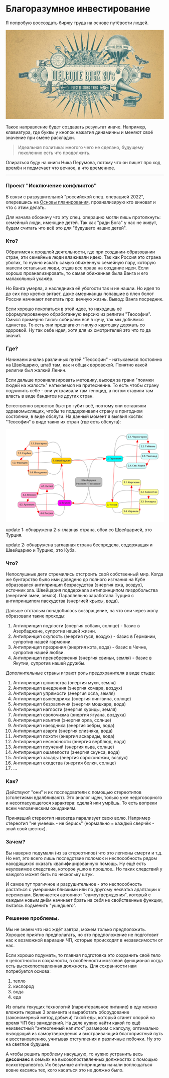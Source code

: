 # Благоразумное инвестирование

Я попробую воссоздать биржу труда на основе путёвости людей.

![](../../Картинки/back20.jpg)

Такое направление будет создавать результат иначе. Например, клавиатура, где буквы у кнопок нажатия динамичны и меняют своё значение при смене раскладки.

> Идеальная политика: многого чего не сделано, будущему поколению есть что продолжить.

Опираться буду на книги Ника Перумова, потому что он пишет про ход времён и подмечает что вечное, а что временное.

---------------------------------

### Проект "Исключение конфликтов"

В связи с разрушительной "российской спец. операцией 2022", оперевшись на <a href="/Прототипы/Основы планирования/README.md">Основы планирования</a>, проанализирую кто виноват и что с этим делать.

Для начала обозначу что эту спец. операцию могли лишь протолкнуть: семейный люди, имеющие детей. Так как "ради Бога" у нас не живут, будем считать что всё это для "будущего наших детей".

### Кто?

Обратимся к прошлой деятельности, где при создании-образовании стран, эти семейные люди влаживали идею. Так как Россия это страна убогих, то нужно искать самую обиженную семейную пару, которую жалели остальные люди, отдав все права на создание идеи. Если хорошо проанализировать, то самая обиженная была Ванга и его малахольный ухажёр.

Но Ванга умерла, а наследника её убогости так и не нашли. Но идея то до сих пор крепко витает, даже американцы попавшие в плен болот России начинают лепетать про: вечную жизнь. Вывод: Ванга посредник.

Если хорошо покопаться в этой идее, то находишь её сформулированную обработанную версию из религии "Теософии". Смысл примерно таков: собираем всё в кучу, так мы добьёмся единства. То есть они предлагают гнилую картошку держать со здоровой. Ну так себе идея, хотя для их смотрителей это что то да значит.

### Где?

Начинаем анализ различных путей "Теософии" - натыкаемся постоянно на Швейцарию, штаб там, как и общак воровской. Понятно какой религии был жалкий Ленин.

Если дальше проанализировать методику, выходя за грани "поимки людей на жалость" натыкаемся на притеснение. То есть чтобы страну подчинить себе - они устраивали там геноцид, а потом ставили там власть в виде бандитов из других стран.

Естественно вороство быстро губит всё, поэтому они оставляли здравомыслящих, чтобы те поддерживали страну в пригодном состоянии, в виде обслуги. На данный момент я выявил костяк "Теософии" в виде таких их стран (где есть обслуга):

![](./Картинки/bad_contry_v3.png)

update 1: обнаружена 2-я главная страна, обок со Швейцарией, это Турция.

update 2: обнаружена заглавная страна беспредела, содержащая и Швейцарию и Турцию, это Куба.

### Что?

Непослушные дети стремились отстроить свой собственный мир. Когда же бунтарство было ими доведено до полного изгнания на Кубе образовался антипринцип безрасудства (энергия ежа, воздух), источник зла. Швейцария поддержала антипринципом пиздобольства (энергией змеи, земля). Параллельно заработала Турция с антипринципом паскудства (энергией крысы, вода).

Дальше отсталым понадобилось возвращение, на что они через жопу образовали такие проходы:
1. Антипринцип подлости (энергия собаки, солнце) - базис в Азербаджане, супротив нашей жизни.
2. Антипринцип скупость (энергия гуся, воздух) - базис в Германии, супротив нашей гармонии.
3. Антипринцип презрения (энергия кота, вода) - базис в Чечне, супротив нашей любви.
4. Антипринцип пренебрежения (энергия свиньи, земля) - базис в Якутии, супротив нашей дружбы.

Дополнительные страны играют роль предохранителя в виде стыда:
1. Антипринцип шпионства (энергия мухи, земля)
2. Антипринцип внедрения (энергия комара, воздух)
3. Антипринцип упрямости (энергия осла, земля)
4. Антипринцип выпендрижа (энергия пингвина, солнце)
5. Антипринцип безразличия (энергия мошкара, вода)
6. Антипринцип наглости (энергия курицы, земля)
7. Антипринцип сволочизма (энергия ягуана, воздуха)
8. Антипринцип изъятия (энергия орла, солнце)
9. Антипринцип наездника (энергия зебры, вода)
11. Антипринцип азарта (энергия слизняка, вода)
12. Антипринцип похоти (энергия аскариды, вода)
13. Антипринцип несносности (энергия верблюд, вода)
14. Антипринцип поучений (энергия льва, солнце)
15. Антипринцип ошалелости (энергия скунса, вода)
16. Антипринцип засады (энергия сороконожки, воздух)
17. Антипринцип ехидства (энергия белки, солнце)
18. ...

### Как?

Действуют "они" и их последователи с помощью стереотипов (столетиями вдалбливают). Это аналог идеи, только уже недоговорного и несогласующегося характера: сделай или умрёшь. То есть вопреки всем человеческим ожиданиям. 

Принявший стереотип навсегда парализует свою волю. Например стереотип "не умеешь - не берись" (нормально = каждый сверчёк - знай свой шесток).

### Зачем?

Вы наверно подумали (из за стереотипов) что это легионы смерти и т.д. Но нет, это всего лишь последствие поломок и неспособность рядом находящихся оказать квалифицированную помощь. Ну ещё есть неуловимое следствие, которое ушло в прошлое.. Но таких следствий у каждого может быть по нескольку штук.

И самое тут трагичное и разрушительное - это неспособность растаться с умершими близкими или по другому нехватка адаптации к переменам. Включается автопилот "самоутверждения", который с каждым новым днём начинает брать на себя не свойственные функции, пытаясь подменить "ушедшего".

### Решение проблемы.

Мы не знаем что нас ждёт завтра, можем только предположить. Хорошее приятно предполагать, но это предположение не подготовит нас к возможной вариации ЧП, которые происходят в независимости от нас.

Если хорошо подумать, то главная подготовка это сохранить своё тело в целостности и сохраности, в особенности мозговой функционал когда есть высокопоставленная должность. Для сохранности нам потребуется основа:
1. тепло
2. кислород
3. вода
4. еда

Из опыта текущих технологий (парентеральное питание) в еду можно вложить первые 3 элемента и выработать оборудование (закономерный метод добычи) такой еды, который станет опорой на время ЧП без замедлений. На деле нужно найти какой то ещё неизвестный "энтеогенный напиток" размером с капсулу, оптимально выводящий из самоутверждения и выстраивающий благоприятный путь к восстановлению, учитывая отступления и различные побочки. Ну это на светлое будущее.

А чтобы решить проблему насущную, то нужно устранить весь <b>диссонанс</b> в семьях на высокопоставленных должностях с помощью психотерапевтов. Их безумные антипринципы начали воплощаться вовне касаясь тех, кого касаться это не должно было.